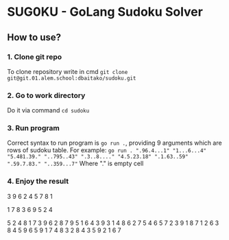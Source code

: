 # SUG0KU - GoLang Sudoku Solver
## How to use?
### 1. Clone git repo
To clone repository write in cmd `git clone git@git.01.alem.school:dbaitako/sudoku.git`
### 2. Go to work directory
Do it via command `cd sudoku`
### 3. Run program
Correct syntax to run program is `go run .`, providing 9 arguments which are rows of sudoku table.
For example: `go run . ".96.4...1" "1...6...4" "5.481.39." "..795..43" ".3..8...." "4.5.23.18" ".1.63..59" ".59.7.83." "..359...7"`
Where "." is empty cell
### 4. Enjoy the result
3 9 6 2 4 5 7 8 1

1 7 8 3 6 9 5 2 4

5 2 4 8 1 7 3 9 6
2 8 7 9 5 1 6 4 3
9 3 1 4 8 6 2 7 5
4 6 5 7 2 3 9 1 8
7 1 2 6 3 8 4 5 9
6 5 9 1 7 4 8 3 2
8 4 3 5 9 2 1 6 7
